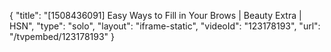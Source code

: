 {
    "title": "[1508436091] Easy Ways to Fill in Your Brows | Beauty Extra | HSN",
    "type": "solo",
    "layout": "iframe-static",
    "videoId": "123178193",
    "url": "\/tvpembed\/123178193"
}